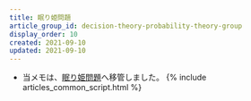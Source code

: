 ```yaml
---
title: 眠り姫問題
article_group_id: decision-theory-probability-theory-group
display_order: 10
created: 2021-09-10
updated: 2021-09-10
---
```

- 当メモは、[眠り姫問題](https://thinktwice.tech/science/paradox/sleeping_beauty_problem/)へ移管しました。
{% include articles_common_script.html %}
